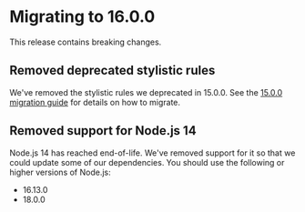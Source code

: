 # Migrating to 16.0.0

This release contains breaking changes.

## Removed deprecated stylistic rules

We've removed the stylistic rules we deprecated in 15.0.0. See the [15.0.0 migration guide](./to-15.md) for details on how to migrate.

## Removed support for Node.js 14

Node.js 14 has reached end-of-life. We've removed support for it so that we could update some of our dependencies. You should use the following or higher versions of Node.js:

- 16.13.0
- 18.0.0
